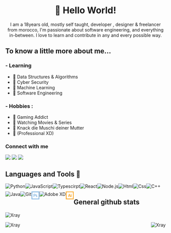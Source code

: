 
<h1 align="center">👋 Hello World! </h1>
<p align="center">I am a 18years old, mostly self taught, developer , designer & freelancer from morocco, I'm passionate about software engineering, and everything in-between. I love to learn and contribute in any and every possible way.</p>

## To know a little more about me...

### - Learning 
- 📍 Data Structures & Algorithms
- 📍 Cyber Security
- 📍 Machine Learning
- 📍 Software Engineering
### - Hobbies : 
- 📍 Gaming Addict
- 📍 Watching Movies & Series
- 📍 Knack die Muschi deiner Mutter
- 📍 (Professional XD)


### Connect with me

<p align="left">
<a href="https://twitter.com/xray4reall" target="_blank"><img height="30" src="https://cdn.discordapp.com/emojis/912006202274242600.gif?size=128"></a>
<a href="https://www.instagram.com/rynnxm/" target="_blank"><img height="30" src="https://cdn.discordapp.com/emojis/912006202207113226.gif?size=128"></a> 
<a href="https://discord.com/users/818236033413414952" target="_blank"><img height="30" src="https://cdn.discordapp.com/emojis/772089044494188575.gif?size=128"></a>
<br>

## Languages and Tools 🐍 

<p align="left">
<a href="https://www.python.org" target="_blank"><img align="left" alt="Python" height ="25px" src="https://raw.githubusercontent.com/rahul-jha98/github_readme_icons/main/language_and_tools/square/python/python.svg"></a>
<a href="https://developer.mozilla.org/en-US/docs/Web/JavaScript" target="_blank"> <img align="left" alt="JavaScript" height ="25px"  src="https://raw.githubusercontent.com/rahul-jha98/github_readme_icons/main/language_and_tools/square/javascript/javascript.svg"> </a>
<a href="https://www.typescriptlang.org/" target="_blank"><img align="left" alt="Typescirpt" height ="25px" src="https://raw.githubusercontent.com/rahul-jha98/github_readme_icons/main/language_and_tools/square/typescript/typescript.svg"></a>
<a href="https://reactjs.org/" target="_blank"> <img align="left" alt="React" height ="25px" src="https://raw.githubusercontent.com/rahul-jha98/github_readme_icons/main/language_and_tools/square/react/react.svg"></a>
<a href="https://nodejs.org" target="_blank"><img align="left" alt="Node.js" height ="25px" src="https://raw.githubusercontent.com/rahul-jha98/github_readme_icons/main/language_and_tools/square/node/node.svg"></a> 
<a href="https://developer.mozilla.org/en-US/docs/Web/HTML" target="_blank"><img align="left" alt="Html" height ="25px" src="https://raw.githubusercontent.com/rahul-jha98/github_readme_icons/main/language_and_tools/square/html/html.svg"></a>
<a href="https://developer.mozilla.org/en-US/docs/Web/css" target="_blank"><img align="left" alt="Css" height ="25px" src="https://raw.githubusercontent.com/rahul-jha98/github_readme_icons/main/language_and_tools/square/css/css.svg"></a>
<a href="https://www.w3schools.com/cpp/" target="_blank"><img align="left" alt="C++" height ="25px" src="https://raw.githubusercontent.com/rahul-jha98/github_readme_icons/main/language_and_tools/square/c++/c++.svg"></a>
<a href="https://www.java.com/" target="_blank"><img align="left" alt="Java" height ="25px" src="https://raw.githubusercontent.com/rahul-jha98/github_readme_icons/main/language_and_tools/square/java/java.svg"></a>
<a href="https://git-scm.com/" target="_blank"><img align="left" alt="Git" height ="25px" src="https://camo.githubusercontent.com/fbfcb9e3dc648adc93bef37c718db16c52f617ad055a26de6dc3c21865c3321d/68747470733a2f2f7777772e766563746f726c6f676f2e7a6f6e652f6c6f676f732f6769742d73636d2f6769742d73636d2d69636f6e2e737667"></a>
<a href="https://www.photoshop.com/en" target="_blank"><img align="left" alt="Adobe Photoshop" height ="25px" src="https://raw.githubusercontent.com/devicons/devicon/master/icons/photoshop/photoshop-line.svg"></a>
<a href="https://www.adobe.com/products/xd.html" target="_blank"><img align="left" alt="Adobe XD" height ="25px" src="https://camo.githubusercontent.com/c205ecbe12500177d102169d97bc1c17c545155fdf5ec78c08d54ac53e5b38c1/68747470733a2f2f63646e2e776f726c64766563746f726c6f676f2e636f6d2f6c6f676f732f61646f62652d78642e737667"></a>
<a href="https://www.googleadservices.com/pagead/aclk?sa=L&ai=DChcSEwizwL6xyrH9AhWCjFEKHW5sBTcYABAAGgJ3cw&ohost=www.google.com&cid=CAESa-D2PYiRPoe5xI8qvQM4PRaXJunTsR28MANAptPmW19XEhmry9WMXLHw3aUJSwrf6gduuO65eKB73da3135Oht0Ez7lObv_8oZO8NBUUuTRltQMuE8tDwo1v2XAF61AYwvOa6AQC9ZWll89w&sig=AOD64_1i-p_ueS6c0ZRVCT2jPQBaXEKhwA&q&adurl&ved=2ahUKEwjB_LWxyrH9AhUsh_0HHQo3Aj8Q0Qx6BAgAEAE" target="_blank"><img align="left" alt="Adobe Illustrator" height ="25px" src="https://raw.githubusercontent.com/devicons/devicon/master/icons/illustrator/illustrator-line.svg"></a>







</p>
<br>

## General github stats
  
<p><img align="center" src="https://github-readme-streak-stats.herokuapp.com/?user=XrayX&theme=algolia" alt="Xray" /></p>

<p><img align="left" src="https://github-readme-stats.vercel.app/api/top-langs?username=XrayX&show_icons=true&locale=en&layout=compact&theme=algolia" alt="Xray" /></p>

<p>&nbsp;<img align="right" src="https://github-readme-stats.vercel.app/api?username=XrayX&show_icons=true&locale=en&theme=algolia" alt="Xray" /></p>
</details>


